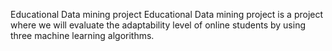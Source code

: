 Educational Data mining project
Educational Data mining project is a project where we will evaluate the adaptability level of online students by using three machine learning algorithms.
